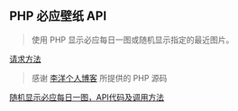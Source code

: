 ## PHP 必应壁纸 API

> 使用 PHP 显示必应每日一图或随机显示指定的最近图片。

[请求方法](use.md)

> 感谢 [李洋个人博客](https://www.talklee.com/) 所提供的 PHP 源码   

[随机显示必应每日一图，API代码及调用方法](https://www.talklee.com/blog/501.html)
